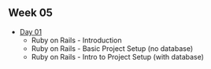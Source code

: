 ## Week 05

- [Day 01](wk05_day01.md)
    - Ruby on Rails - Introduction
    - Ruby on Rails - Basic Project Setup (no database)
    - Ruby on Rails - Intro to Project Setup (with database)
<!-- - [Day 02](wk05_day02.md)
    - Ruby on Rails - Conventions
    - Ruby on Rails - Helpers
    - Ruby on Rails - Rails in the Terminal
    - Ruby on Rails - Basic Project Setup (with database) -->
<!-- - [Day 03](wk05_day03.md)
    - Ruby on Rails - Associations -->
<!-- - [Day 04](wk05_day04.md)
    - PostgreSQL - Install
    - Ruby on Rails - Authentication
    - Ruby on Rails - Sessions
    - Ruby on Rails - Validations -->
